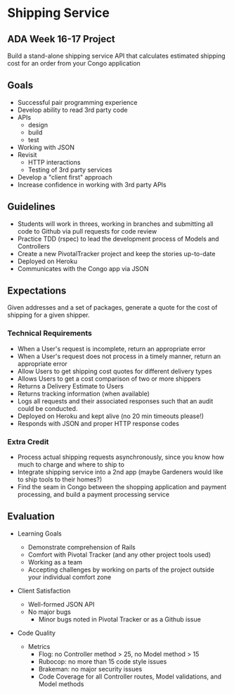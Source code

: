 Shipping Service
=================

## ADA Week 16-17 Project

Build a stand-alone shipping service API that calculates estimated shipping cost for an order from your Congo application
## Goals
- Successful pair programming experience
- Develop ability to read 3rd party code
- APIs
    + design
    + build
    + test
- Working with JSON
- Revisit
    + HTTP interactions
    + Testing of 3rd party services
- Develop a "client first" approach
- Increase confidence in working with 3rd party APIs


## Guidelines

+ Students will work in threes, working in branches and submitting all code to Github via pull requests for code review
+ Practice TDD (rspec) to lead the development process of Models and Controllers
+ Create a new PivotalTracker project and keep the stories up-to-date
+ Deployed on Heroku
+ Communicates with the Congo app via JSON


## Expectations
Given addresses and a set of packages, generate a quote for the cost of shipping for a given shipper. 

### Technical Requirements

+ When a User's request is incomplete, return an appropriate error
+ When a User's request does not process in a timely manner, return an appropriate error
+ Allow Users to get shipping cost quotes for different delivery types
+ Allows Users to get a cost comparison of two or more shippers
+ Returns a Delivery Estimate to Users
+ Returns tracking information (when available)
+ Logs all requests and their associated responses such that an audit could be conducted.
+ Deployed on Heroku and kept alive (no 20 min timeouts please!)
+ Responds with JSON and proper HTTP response codes


### Extra Credit

+ Process actual shipping requests asynchronously, since you know how much to charge and where to ship to
+ Integrate shipping service into a 2nd app (maybe Gardeners would like to ship tools to their homes?)
+ Find the seam in Congo between the shopping application and payment processing, and build a payment processing service


## Evaluation
+ Learning Goals
    * Demonstrate comprehension of Rails
    * Comfort with Pivotal Tracker (and any other project tools used)
    * Working as a team
    * Accepting challenges by working on parts of the project outside your individual comfort zone

+ Client Satisfaction
    * Well-formed JSON API
    * No major bugs
        - Minor bugs noted in Pivotal Tracker or as a Github issue 

+ Code Quality
    * Metrics
        - Flog: no Controller method > 25, no Model method > 15
        - Rubocop: no more than 15 code style issues
        - Brakeman: no major security issues
        - Code Coverage for all Controller routes, Model validations, and Model methods


